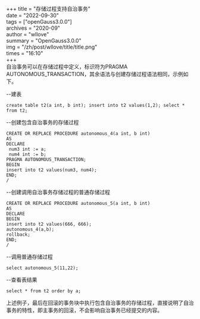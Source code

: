 +++ 
title = "存储过程支持自治事务"   
date = "2022-09-30"   
tags = ["openGauss3.0.0"]   
archives = "2020-09"   
author = "wllove"   
summary = "OpenGauss3.0.0"   
img = "/zh/post/wllove/title/title.png"    
times = "16:10"    
+++  
自治事务可以在存储过程中定义，标识符为PRAGMA AUTONOMOUS_TRANSACTION，其余语法与创建存储过程语法相同，示例如下。 

--建表  
```
create table t2(a int, b int); insert into t2 values(1,2); select * from t2;   
```
--创建包含自治事务的存储过程   
```
CREATE OR REPLACE PROCEDURE autonomous_4(a int, b int) 
AS 
DECLARE  
 num3 int := a;  
 num4 int := b; 
PRAGMA AUTONOMOUS_TRANSACTION; 
BEGIN   
insert into t2 values(num3, num4); 
END; 
/  
```
--创建调用自治事务存储过程的普通存储过程 
```
CREATE OR REPLACE PROCEDURE autonomous_5(a int, b int) 
AS 
DECLARE 
BEGIN   
insert into t2 values(666, 666);   
autonomous_4(a,b);   
rollback; 
END; 
/ 
```
--调用普通存储过程 
```
select autonomous_5(11,22); 
```
--查看表结果 
```
select * from t2 order by a;
```
上述例子，最后在回滚的事务块中执行包含自治事务的存储过程，直接说明了自治事务的特性，即主事务的回滚，不会影响自治事务已经提交的内容。
